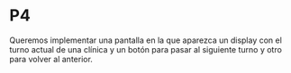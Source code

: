 # P4
Queremos implementar una pantalla en la que aparezca un display con el turno actual de una clínica y un botón para pasar al siguiente turno y otro para volver al anterior.
